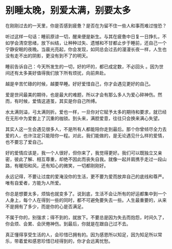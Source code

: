 # 别睡太晚，别爱太满，别要太多

在刚刚过去的一天里，你是否感到疲惫？是否在为留不住一些人和事而难过惶恐？
 
听过这样一句话：睡前原谅一切，醒来便是新生。与其在疲惫中日复一日挣扎，不如学会清空思绪，放下纠结，让种种过失、遗憾和不甘都止步于睡前，还自己一个宁静安眠的夜晚。当晨光亮起，你会发现，如同总会过去的漫漫长夜一样，人生也没有走不出的阴影，更没有到不了的明天。
 
睡前告诉自己：今天所发生的一切，好的坏的，都已成定数，不必回头 。因为世间还有太多美好值得我们放下所有烦扰，向前奔赴。
 
越是辛苦忙碌的时候，越要早睡。好好爱惜自己，你才会遇见更好的自己。


爱是世间最美的期待，也是最大的难题，所以才会有那么多人为爱心碎神伤。然而，有时候，爱情这道茧，其实是你自己所缚。
 
水太满则溢，弓太满则折。爱也一样，一旦你对它赋予太多的期待和要求，就已经在无形中为爱套上了沉重的枷锁。到头来，满腔爱意，往往只会换来满心失望。
 
其实人这一生会遇见很多人，不是所有人都能陪你走到最后。那个你曾倾尽全力去爱的人，也许注定只能陪你一程。对此，我们能做的，是无论遇见什么样的爱情，也不要忘了爱自己。
 
好的爱情应该是，我一个人很好，但你来了，我觉得更好。我们可以既独立又亲密，彼此了解、相互尊重，却绝不因此而丧失自我。就像一起并肩携手走过一段山路，有暖阳和风，还有知心的微笑，一切都刚刚好。
 
永远记得，不要让过度的爱淹没你的生活，更不要为爱而放弃自己的底线和尊严。唯有自爱者，方能为人所爱。


你总是想要太多，烦恼也就变多了。说到底，生活不会让所有的好运都集中到一个人身上，每个人在得到一些的同时，都不可避免要失去一些。人生最重要的，从来不是拥有了多少，而是你的心是否满足。
 
不属于你的，别强求；得不到的，就放下。不要总是因为失去而抱怨，时间久了，你会烦、会累、会厌倦神伤。到最后，你就是在跟自己过不去。
 
真正懂得享受生活的人，会珍惜已拥有的。因为感恩所以知足，因为知足所以常乐，带着爱和感恩珍惜已经得到的，你才会远离忧愁。